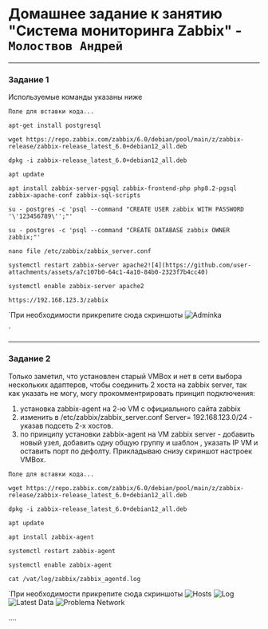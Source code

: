 # Домашнее задание к занятию "Система мониторинга Zabbix" - `Молоствов Андрей`

---

### Задание 1
Используемые команды указаны ниже
```
Поле для вставки кода...

apt-get install postgresql

wget https://repo.zabbix.com/zabbix/6.0/debian/pool/main/z/zabbix-release/zabbix-release_latest_6.0+debian12_all.deb

dpkg -i zabbix-release_latest_6.0+debian12_all.deb

apt update

apt install zabbix-server-pgsql zabbix-frontend-php php8.2-pgsql zabbix-apache-conf zabbix-sql-scripts

su - postgres -c 'psql --command "CREATE USER zabbix WITH PASSWORD
'\'123456789\'';"'

su - postgres -c 'psql --command "CREATE DATABASE zabbix OWNER zabbix;"'

nano file /etc/zabbix/zabbix_server.conf

systemctl restart zabbix-server apache2![4](https://github.com/user-attachments/assets/a7c107b0-64c1-4a10-84b0-2323f7b4cc40)

systemctl enable zabbix-server apache2

https://192.168.123.3/zabbix

```

`При необходимости прикрепитe сюда скриншоты
![Adminka](https://github.com/user-attachments/assets/e2e41a34-3b61-47cc-b74c-d2743f9f98fc)


`


---

### Задание 2

Только заметил, что установлен старый VMBox и нет в сети выбора нескольких адаптеров, чтобы соединить 2 хоста на zabbix server, так как указать не могу, могу прокомментрировать принцип подключения: 
1) установка zabbix-agent на 2-ю VM с официального сайта zabbix
2) изменить в /etc/zabbix/zabbix_server.conf Server= 192.168.123.0/24 - указав подсеть 2-х хостов.
3) по принципу установки zabbix-agent на VM zabbix server - добавить новый узел, добавить одну общую группу и шаблон , указать IP VM и оставить порт по дефолту.
Прикладываю снизу скриншот настроек VMBox.

```
Поле для вставки кода...

wget https://repo.zabbix.com/zabbix/6.0/debian/pool/main/z/zabbix-release/zabbix-release_latest_6.0+debian12_all.deb

dpkg -i zabbix-release_latest_6.0+debian12_all.deb

apt update

apt install zabbix-agent

systemctl restart zabbix-agent

systemctl enable zabbix-agent

cat /vat/log/zabbix/zabbix_agentd.log
```

`При необходимости прикрепитe сюда скриншоты
![Hosts](https://github.com/user-attachments/assets/ab621407-bc91-4ff2-9fc5-941c542cf4c6)
![Log](https://github.com/user-attachments/assets/227095f6-e9ed-4b09-a7cb-28efa4bea0d1)
![Latest Data](https://github.com/user-attachments/assets/859e658d-8c3b-4c60-92ee-89d000146229)
![Problema Network](https://github.com/user-attachments/assets/89ec519f-0d32-44ce-a2f9-a5e0db54566a)






....

